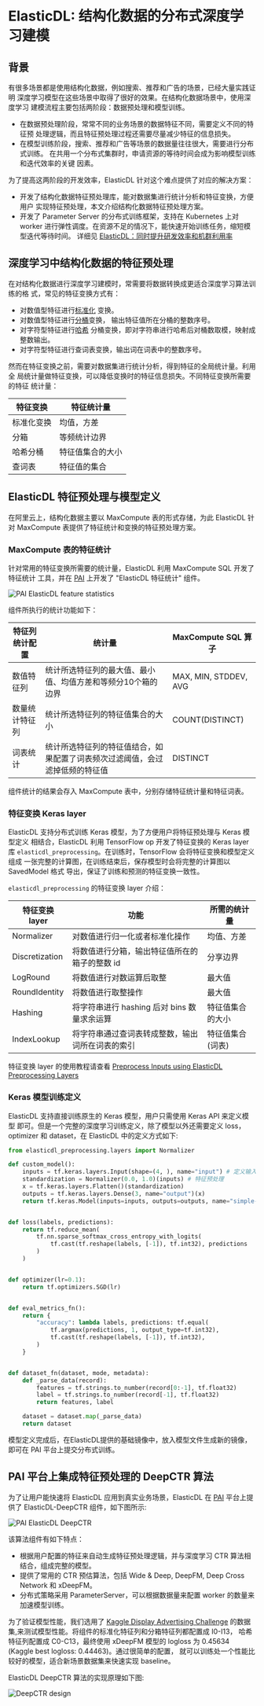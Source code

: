 # ElasticDL: 结构化数据的分布式深度学习建模

## 背景

有很多场景都是使用结构化数据，例如搜索、推荐和广告的场景，已经大量实践证明
深度学习模型在这些场景中取得了很好的效果。在结构化数据场景中，使用深度学习
建模流程主要包括两阶段：数据预处理和模型训练。

- 在数据预处理阶段，常常不同的业务场景的数据特征不同，需要定义不同的特征预
处理逻辑，而且特征预处理过程还需要尽量减少特征的信息损失。
- 在模型训练阶段，搜索、推荐和广告等场景的数据量往往很大，需要进行分布式训练。
在共用一个分布式集群时，申请资源的等待时间会成为影响模型训练和迭代效率的关键
因素。

为了提高这两阶段的开发效率，ElasticDL 针对这个难点提供了对应的解决方案：

- 开发了结构化数据特征预处理库，能对数据集进行统计分析和特征变换，方便用户
实现特征预处理，本文介绍结构化数据特征预处理方案。
- 开发了 Parameter Server 的分布式训练框架，支持在 Kubernetes 上对 worker
进行弹性调度。在资源不足的情况下，能快速开始训练任务，缩短模型迭代等待时间。
详细见 [ElasticDL：同时提升研发效率和机群利用率](./elasticdl-antfin-introduction.md)

## 深度学习中结构化数据的特征预处理

在对结构化数据进行深度学习建模时，常需要将数据转换成更适合深度学习算法训练的格
式，常见的特征变换方式有：

- 对数值型特征进行[标准化](https://en.wikipedia.org/wiki/Feature_scaling#Standardization_(Z-score_Normalization))
变换。
- 对数值型特征进行[分桶](https://en.wikipedia.org/wiki/Data_binning)变换，
输出特征值所在分桶的整数序号。
- 对字符型特征进行[哈希](https://en.wikipedia.org/wiki/Hash_function)
分桶变换，即对字符串进行哈希后对桶数取模，映射成整数输出。
- 对字符型特征进行查词表变换，输出词在词表中的整数序号。

然而在特征变换之前，需要对数据集进行统计分析，得到特征的全局统计量。利用全
局统计量做特征变换，可以降低变换时的特征信息损失。不同特征变换所需要的特征
统计量：

| 特征变换 | 特征统计量 |
|--------| --------- |
| 标准化变换 | 均值，方差|
| 分箱 | 等频统计边界 |
| 哈希分桶 | 特征值集合的大小 |
| 查词表 | 特征值的集合 |

## ElasticDL 特征预处理与模型定义

在阿里云上，结构化数据主要以 MaxCompute 表的形式存储，为此 ElasticDL 针对
MaxCompute 表提供了特征统计和变换的特征预处理方案。

### MaxCompute 表的特征统计

针对常用的特征变换所需要的统计量，ElasticDL 利用 MaxCompute SQL 开发了特征统计
工具，并在 [PAI](https://pai.alipay.com) 上开发了 "ElasticDL 特征统计" 组件。

![PAI ElasticDL feature statistics](../images/pai_gui/pai_feature_stats.jpg)

组件所执行的统计功能如下：

| 特征列统计配置 |  统计量 | MaxCompute SQL 算子 |
| ---------- | ------ | ----- |
| 数值特征列 |  统计所选特征列的最大值、最小值、均值方差和等频分10个箱的边界 | MAX, MIN, STDDEV, AVG|
| 数量统计特征列 | 统计所选特征列的特征值集合的大小 | COUNT(DISTINCT) |
| 词表统计 | 统计所选特征列的特征值结合，如果配置了词表频次过滤阈值，会过滤掉低频的特征值 | DISTINCT |

组件统计的结果会存入 MaxCompute 表中，分别存储特征统计量和特征词表。

### 特征变换 Keras layer

ElasticDL 支持分布式训练 Keras 模型，为了方便用户将特征预处理与 Keras 模型定义
相结合，ElasticDL 利用 TensorFlow op 开发了特征变换的 Keras layer 库
`elasticdl_preprocessing`。在训练时，TensorFlow 会将特征变换和模型定义组成
一张完整的计算图，在训练结束后，保存模型时会将完整的计算图以 SavedModel 格式
导出，保证了训练和预测的特征变换一致性。

`elasticdl_preprocessing` 的特征变换 layer 介绍：

| 特征变换 layer | 功能 |  所需的统计量 |
| --- | --- | --- |
| Normalizer | 对数值进行归一化或者标准化操作 | 均值、方差|
| Discretization | 将数值进行分箱，输出特征值所在的箱子的整数 id | 分享边界|
| LogRound | 将数值进行对数运算后取整 | 最大值 |
| RoundIdentity | 将数值进行取整操作 | 最大值 |
| Hashing | 将字符串进行 hashing 后对 bins 数量求余运算 | 特征值集合的大小|
| IndexLookup | 将字符串通过查词表转成整数，输出词所在词表的索引 | 特征值集合(词表) |

特征变换 layer 的使用教程请查看
[Preprocess Inputs using ElasticDL Preprocessing Layers](https://github.com/sql-machine-learning/elasticdl/blob/develop/docs/tutorials/preprocessing_tutorial.md)

### Keras 模型训练定义

ElasticDL 支持直接训练原生的 Keras 模型，用户只需使用 Keras API 来定义模型
即可。但是一个完整的深度学习训练定义，除了模型以外还需要定义 loss，optimizer
和 dataset，在 ElasticDL 中的定义方式如下:

```python
from elasticdl_preprocessing.layers import Normalizer

def custom_model():
    inputs = tf.keras.layers.Input(shape=(4, ), name="input") # 定义输入
    standardization = Normalizer(0.0, 1.0)(inputs) # 特征预处理
    x = tf.keras.layers.Flatten()(standardization)
    outputs = tf.keras.layers.Dense(3, name="output")(x)
    return tf.keras.Model(inputs=inputs, outputs=outputs, name="simple-model")


def loss(labels, predictions):
    return tf.reduce_mean(
        tf.nn.sparse_softmax_cross_entropy_with_logits(
            tf.cast(tf.reshape(labels, [-1]), tf.int32), predictions
        )
    )


def optimizer(lr=0.1):
    return tf.optimizers.SGD(lr)


def eval_metrics_fn():
    return {
        "accuracy": lambda labels, predictions: tf.equal(
            tf.argmax(predictions, 1, output_type=tf.int32),
            tf.cast(tf.reshape(labels, [-1]), tf.int32),
        )
    }


def dataset_fn(dataset, mode, metadata):
    def _parse_data(record):
        features = tf.strings.to_number(record[0:-1], tf.float32)
        label = tf.strings.to_number(record[-1], tf.float32)
        return features, label

    dataset = dataset.map(_parse_data)
    return dataset
```

模型定义完成后，在ElasticDL提供的基础镜像中，放入模型文件生成新的镜像，即可在 PAI 平台上提交分布式训练。

## PAI 平台上集成特征预处理的 DeepCTR 算法

为了让用户能快速将 ElasticDL 应用到真实业务场景，ElasticDL 在 [PAI](https://pai.alipay.com)
平台上提供了 ElasticDL-DeepCTR 组件，如下图所示:

![PAI ElasticDL DeepCTR](../images/pai_gui/pai_elasticdl_deepctr.jpg)

该算法组件有如下特点：

- 根据用户配置的特征来自动生成特征预处理逻辑，并与深度学习 CTR 算法相结合，组成完整的模型。
- 提供了常用的 CTR 预估算法，包括 Wide & Deep, DeepFM, Deep Cross Network 和 xDeepFM。
- 分布式策略采用 ParameterServer，可以根据数据量来配置 worker 的数量来加速模型训练。

为了验证模型性能，我们选用了 [Kaggle Display Advertising Challenge](https://www.kaggle.com/c/criteo-display-ad-challenge)
的数据集,来测试模型性能。将组件的标准化特征列和分箱特征列都配置成 I0-I13，
哈希特征列配置成 C0-C13，最终使用 xDeepFM 模型的 logloss 为
0.45634 (Kaggle best logloss: 0.44463)。通过很简单的配置，
就可以训练处一个性能比较好的模型，适合新场景数据集来快速实现 baseline。

ElasticDL DeepCTR 算法的实现原理如下图:

![DeepCTR design](../images/pai_gui/pai_deepctr_preprocessing.jpg)
